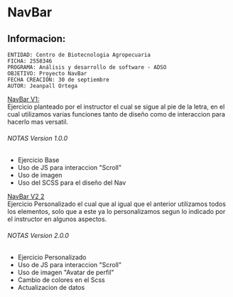 # NavBar

## Informacion:
    ENTIDAD: Centro de Biotecnologia Agropecuaria
    FICHA: 2558346
    PROGRAMA: Análisis y desarrollo de software - ADSO
    OBJETIVO: Proyecto NavBar
    FECHA CREACIÓN: 30 de septiembre
    AUTOR: Jeanpall Ortega
    
    
[NavBar V1:](https://github.com/Jeanpall/NavBar/tree/main/NavBar)</br>
Ejercicio planteado por el instructor el cual se sigue al pie de la letra, en el cual utilizamos varias funciones tanto de diseño como de interaccion para hacerlo mas versatil.

###### NOTAS Version 1.0.0
- Ejercicio Base
- Uso de JS para interaccion "Scroll" 
- Uso de imagen
- Uso del SCSS para el diseño del Nav

[NavBar V2 2](https://github.com/Jeanpall/NavBar/tree/main/NavBar%202)</br>
Ejercicio Personalizado el cual que al igual que el anterior utilizamos todos los elementos, solo que a este ya lo personalizamos segun lo indicado por el instructor en algunos aspectos.

###### NOTAS Version 2.0.0
- Ejercicio Personalizado
- Uso de JS para interaccion "Scroll" 
- Uso de imagen "Avatar de perfil"
- Cambio de colores en el Scss
- Actualizacion de datos
